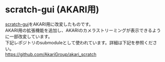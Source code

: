 # scratch-gui (AKARI用)

[scratch-gui](https://github.com/scratchfoundation/scratch-gui)をAKARI用に改変したものです。  
AKARI用の拡張機能を追加し、AKARIのカメラストリーミングが表示できるように一部改変しています。  
下記レポジトリのsubmoduleとして使われています。詳細は下記を参照ください。  
https://github.com/AkariGroup/akari_scratch

